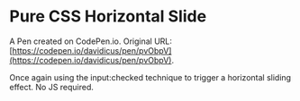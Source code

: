 # Pure CSS Horizontal Slide

A Pen created on CodePen.io. Original URL: [https://codepen.io/davidicus/pen/pvObpV](https://codepen.io/davidicus/pen/pvObpV).

Once again using the input:checked technique to trigger a horizontal sliding effect. No JS required.

